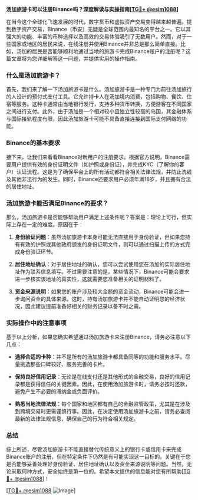 **汤加旅游卡可以注册Binance吗？深度解读与实操指南[[TG💪+ @esim1088](https://t.me/s/esim1088)]**

在当今这个全球化飞速发展的时代，数字货币和虚拟资产交易变得越来越普遍。提到数字资产交易，Binance（币安）无疑是全球范围内最知名的平台之一。它以其强大的功能、丰富的币种选择以及高效的交易体验吸引了无数用户。然而，对于一些国家或地区的居民来说，在线注册并使用Binance并非总是那么简单直接。比如，汤加的居民是否能够顺利地通过当地的旅游卡完成Binance账户的注册呢？这篇文章将为您详细解答这一问题，并提供实用的操作指南。

### 什么是汤加旅游卡？

首先，我们来了解一下汤加旅游卡是什么。汤加旅游卡是一种专门为前往汤加旅行的人设计的预付式支付工具。它允许持卡人在汤加境内消费，包括购物、餐饮、住宿等服务。这种卡通常由当地银行发行，支持多种货币转换，方便游客在不同国家之间进行支付。此外，由于汤加是一个相对较小且独立性较高的岛国，其金融体系与国际接轨程度有限，因此汤加旅游卡可能不具备直接连接到国际支付网络的功能。

### Binance的基本要求

接下来，让我们来看看Binance对新用户的注册要求。根据官方说明，Binance需要用户提供有效的身份证明文件（如护照或身份证），并完成KYC（了解你的客户）认证流程。这是为了确保平台上的所有活动都符合相关法律法规，并防止洗钱及其他非法行为的发生。同时，Binance还要求用户必须年满18岁，并且拥有合法的居住地址。

### 汤加旅游卡能否满足Binance的要求？

那么，汤加旅游卡是否能够帮助用户满足上述条件呢？答案是：理论上可行，但实际上存在一定的难度。原因在于：

1. **身份验证问题**：虽然汤加旅游卡本身可能无法直接用于身份验证，但如果您持有有效的护照或其他政府颁发的身份证明文件，则可以通过扫描上传的方式完成身份验证环节。
   
2. **居住地址确认**：对于居住地址的确认，您可以尝试使用您在汤加的实际居住地址作为联系信息填写。不过需要注意的是，某些情况下，Binance可能会要求进一步核实该地址的真实性，这就需要您准备相关的证明材料了。

3. **资金来源说明**：如果您的账户涉及较大金额的资金流动，Binance可能会进一步询问资金的具体来源。这时，持有汤加旅游卡并不能自动证明您的经济状况，因此建议提前准备好相关的财务记录以备不时之需。

### 实际操作中的注意事项

基于以上分析，如果您确实希望通过汤加旅游卡来注册Binance，请务必注意以下几点：

- **选择合适的卡种**：并不是所有的汤加旅游卡都具备同等的功能和服务水平。尽量挑选那些口碑较好、服务完善的卡片。
  
- **保持良好信用记录**：无论是在线支付还是其他形式的金融交易，良好的信用记录都是获得信任的关键因素。因此，在使用汤加旅游卡时，请务必按时还款，避免产生不必要的滞纳金或负面评价。

- **熟悉当地法律法规**：每个国家和地区都有自己的金融监管政策，尤其是在涉及到跨境交易时更需谨慎行事。因此，在决定使用汤加旅游卡之前，请务必查阅最新的法律法规信息，确保自己的行为符合相关规定。

### 总结

综上所述，尽管汤加旅游卡不能直接替代传统意义上的银行卡或信用卡来完成Binance账户的注册，但在特定条件下仍然是有可能实现这一目标的。关键在于您是否能够妥善处理好身份验证、居住地址确认以及资金来源说明等问题。当然，无论采取何种方式，安全始终是第一位的。希望本文提供的信息能对您有所帮助[[TG💪+ @esim1088](https://t.me/s/esim1088)]！

[[TG💪+ @esim1088](https://t.me/s/esim1088) ![Image](https://i.postimg.cc/4NQfJmqS/Snipaste-2025-05-13-00-14-12.png)]